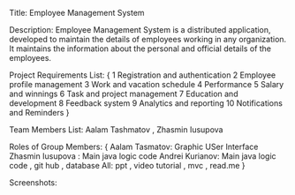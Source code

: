 Title: Employee Management System

Description: Employee Management System is a distributed application, developed to maintain the details of employees working in any organization. It maintains the information about the personal and official details of the employees.

Project Requirements List: {
    1 Registration and authentication
    2 Employee profile management
    3 Work and vacation schedule
    4 Performance
    5 Salary and winnings
    6 Task and project management
    7 Education and development
    8 Feedback system
    9 Analytics and reporting
    10 Notifications and Reminders
}

Team Members List: Aalam Tashmatov , Zhasmin Iusupova 

Roles of Group Members: {
    Aalam Tasmatov: Graphic USer Interface 
    Zhasmin Iusupova : Main java logic code
    Andrei Kurianov: Main java logic code , git hub , database
    All: ppt , video tutorial , mvc , read.me } 

Screenshots:

